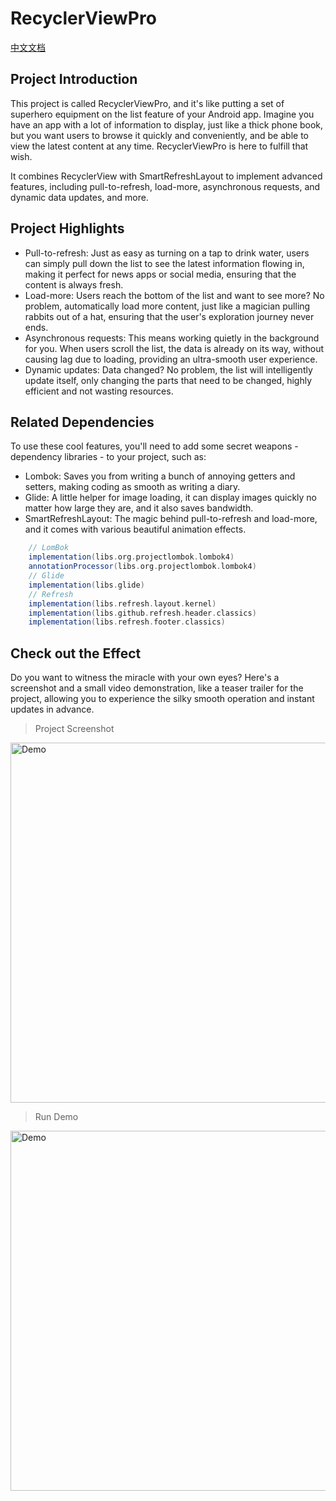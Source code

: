 # RecyclerViewPro

[中文文档](https://github.com/uyevan/RecyclerViewPro/blob/master/README.CN.md)

## Project Introduction

This project is called RecyclerViewPro, and it's like putting a set of superhero equipment on the
list feature of your Android app. Imagine you have an app with a lot of information to display, just
like a thick phone book, but you want users to browse it quickly and conveniently, and be able to
view the latest content at any time. RecyclerViewPro is here to fulfill that wish.

It combines RecyclerView with SmartRefreshLayout to implement advanced features, including
pull-to-refresh, load-more, asynchronous requests, and dynamic data updates, and more.

## Project Highlights

- Pull-to-refresh: Just as easy as turning on a tap to drink water, users can simply pull down the
  list to see the latest information flowing in, making it perfect for news apps or social media,
  ensuring that the content is always fresh.
- Load-more: Users reach the bottom of the list and want to see more? No problem, automatically load
  more content, just like a magician pulling rabbits out of a hat, ensuring that the user's
  exploration journey never ends.
- Asynchronous requests: This means working quietly in the background for you. When users scroll the
  list, the data is already on its way, without causing lag due to loading, providing an
  ultra-smooth user experience.
- Dynamic updates: Data changed? No problem, the list will intelligently update itself, only
  changing the parts that need to be changed, highly efficient and not wasting resources.

## Related Dependencies

To use these cool features, you'll need to add some secret weapons - dependency libraries - to your
project, such as:

- Lombok: Saves you from writing a bunch of annoying getters and setters, making coding as smooth as
  writing a diary.
- Glide: A little helper for image loading, it can display images quickly no matter how large they
  are, and it also saves bandwidth.
- SmartRefreshLayout: The magic behind pull-to-refresh and load-more, and it comes with various
  beautiful animation effects.

```gradle
    // LomBok
    implementation(libs.org.projectlombok.lombok4)
    annotationProcessor(libs.org.projectlombok.lombok4)
    // Glide
    implementation(libs.glide)
    // Refresh
    implementation(libs.refresh.layout.kernel)
    implementation(libs.github.refresh.header.classics)
    implementation(libs.refresh.footer.classics)
```

## Check out the Effect

Do you want to witness the miracle with your own eyes? Here's a screenshot and a small video
demonstration, like a teaser trailer for the project, allowing you to experience the silky smooth
operation and instant updates in advance.

> Project Screenshot

<img alt="Demo" height="576" src="https://img2.imgtp.com/2024/06/01/SD4iyI04.png" width="1024"/>

> Run Demo

<img alt="Demo" height="576" src="https://img2.imgtp.com/2024/06/01/XRcuwOYn.gif" width="1024"/>

